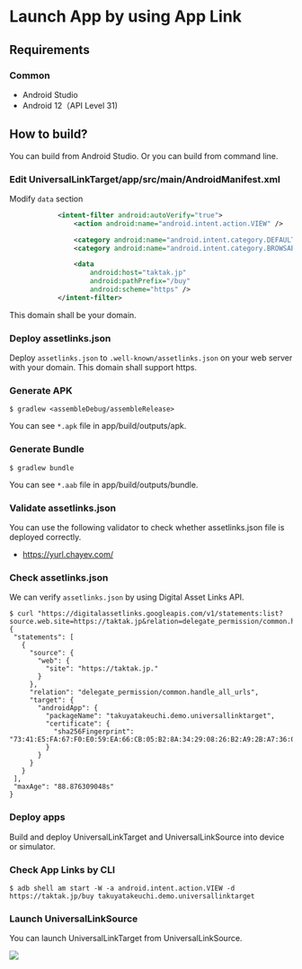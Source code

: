 # Launch App by using App Link

## Requirements

### Common

* Android Studio
* Android 12（API Level 31)

## How to build?

You can build from Android Studio.
Or you can build from command line.

### Edit UniversalLinkTarget/app/src/main/AndroidManifest.xml

Modify `data` section

````xml
            <intent-filter android:autoVerify="true">
                <action android:name="android.intent.action.VIEW" />

                <category android:name="android.intent.category.DEFAULT" />
                <category android:name="android.intent.category.BROWSABLE" />

                <data
                    android:host="taktak.jp"
                    android:pathPrefix="/buy"
                    android:scheme="https" />
            </intent-filter>
````

This domain shall be your domain.

### Deploy assetlinks.json

Deploy `assetlinks.json` to `.well-known/assetlinks.json` on your web server with your domain.
This domain shall support https.

### Generate APK

````shell
$ gradlew <assembleDebug/assembleRelease>
````

You can see `*.apk` file in app/build/outputs/apk.

### Generate Bundle

````shell
$ gradlew bundle
````

You can see `*.aab` file in app/build/outputs/bundle.

### Validate assetlinks.json

You can use the following validator to check whether assetlinks.json file is deployed correctly.

* https://yurl.chayev.com/

### Check assetlinks.json

We can verify `assetlinks.json` by using Digital Asset Links API.

 ````shell
 $ curl "https://digitalassetlinks.googleapis.com/v1/statements:list?source.web.site=https://taktak.jp&relation=delegate_permission/common.handle_all_urls"
{
  "statements": [
    {
      "source": {
        "web": {
          "site": "https://taktak.jp."
        }
      },
      "relation": "delegate_permission/common.handle_all_urls",
      "target": {
        "androidApp": {
          "packageName": "takuyatakeuchi.demo.universallinktarget",
          "certificate": {
            "sha256Fingerprint": "73:41:E5:FA:67:F0:E0:59:EA:66:CB:05:B2:8A:34:29:08:26:B2:A9:2B:A7:36:07:0E:8B:25:2F:F2:D4:46:9C"
          }
        }
      }
    }
  ],
  "maxAge": "88.876309048s"
}
 ````

### Deploy apps

Build and deploy UniversalLinkTarget and UniversalLinkSource into device or simulator.

### Check App Links by CLI

````shell
$ adb shell am start -W -a android.intent.action.VIEW -d https://taktak.jp/buy takuyatakeuchi.demo.universallinktarget
````

### Launch UniversalLinkSource

You can launch UniversalLinkTarget from UniversalLinkSource.

<img src="./images/sample.gif" />